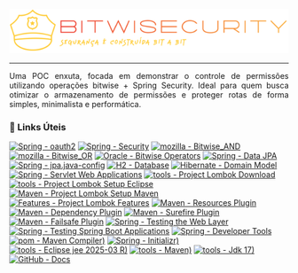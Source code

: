 <div align="justify">
    <div align="center">
        <picture>
            <img alt="BWS - Bitwise Security" src="./docs/bws-banner.png" />
        </picture>
    </div>
    <hr />
    <p>
        Uma POC enxuta, focada em demonstrar o controle de permissões utilizando operações bitwise + Spring Security. Ideal para quem busca otimizar o armazenamento de permissões e proteger rotas de forma simples, minimalista e performática.
    </p>
    <h3>🔗 Links Úteis</h3>
    <div align="left">

   [![Spring - oauth2](https://img.shields.io/badge/OAuth%202.0%20Resource%20Server%20JWT-v6.4.5-FFB6C1)](https://docs.spring.io/spring-security/reference/servlet/oauth2/resource-server/jwt.html)
   [![Spring - Security](https://img.shields.io/badge/Spring%20Security-v6.4.5-FFB6C1)](https://docs.spring.io/spring-security/reference/index.html)
   [![mozilla - Bitwise_AND](https://img.shields.io/badge/Bitwise_AND-Mozilla-FFB6C1)](https://developer.mozilla.org/en-US/docs/Web/JavaScript/Reference/Operators/Bitwise_AND)
   [![mozilla - Bitwise_OR](https://img.shields.io/badge/Bitwise_OR-Mozilla-FF77FF)](https://developer.mozilla.org/en-US/docs/Web/JavaScript/Reference/Operators/Bitwise_OR )
   [![Oracle - Bitwise Operators](https://img.shields.io/badge/Bitwise%20Operators-Oracle-A1E7FF)](https://docs.oracle.com/cd/E19253-01/817-6223/chp-typeopexpr-7/index.html)
   [![Spring - Data JPA](https://img.shields.io/badge/Spring%20Data%20JPA-Spring-E0BBE4)](https://docs.spring.io/spring-data/jpa/reference/jpa.html)
   [![Spring - jpa.java-config](https://img.shields.io/badge/jpa.java-config-FFABAB)](https://docs.spring.io/spring-data/jpa/reference/repositories/create-instances.html#jpa.java-config)
   [![H2 - Database](https://img.shields.io/badge/Database-H2-FFB6C1)](https://www.h2database.com/html/installation.html)
   [![Hibernate - Domain Model](https://img.shields.io/badge/Domain%20Model-Hibernate-FF77FF)](https://docs.jboss.org/hibernate/orm/current/userguide/html_single/Hibernate_User_Guide.html#domain-model) 
   [![Spring - Servlet Web Applications](https://img.shields.io/badge/Web-Spring-75F6C5)](https://docs.spring.io/spring-boot/reference/web/servlet.html)
   [![tools - Project Lombok Download](https://img.shields.io/badge/Project%20Lombok-Download-FFC3A0)](https://projectlombok.org/download)
   [![tools - Project Lombok Setup Eclipse](https://img.shields.io/badge/Project%20Lombok--Setup-Eclipse-B2F2BB)](https://projectlombok.org/setup/eclipse)
   [![Maven - Project Lombok Setup Maven](https://img.shields.io/badge/Project%20Lombok--Setup-Maven-FFF5B7)](https://projectlombok.org/setup/maven)
   [![Features - Project Lombok Features](https://img.shields.io/badge/Project%20Lombok-Features-FFB3E6)](https://projectlombok.org/features/)
   [![Maven - Resources Plugin](https://img.shields.io/badge/Maven%20Resources%20Plugin-V3.3.1-FFABAB)](https://maven.apache.org/plugins/maven-resources-plugin/index.html)
   [![Maven - Dependency Plugin](https://img.shields.io/badge/Dependency%20Plugin-Maven-FFABAB)](https://maven.apache.org/plugins/maven-dependency-plugin/usage.html)
   [![Maven - Surefire Plugin](https://img.shields.io/badge/Surefire%20Plugin-Maven-A6C6F6)](https://maven.apache.org/surefire/maven-surefire-plugin/#maven-surefire-plugin)
   [![Maven - Failsafe Plugin](https://img.shields.io/badge/Failsafe%20Plugin-Maven-A6B6F6)](https://maven.apache.org/surefire/maven-failsafe-plugin/#maven-failsafe-plugin)
   [![Spring - Testing the Web Layer](https://img.shields.io/badge/Testing%20the%20Web%20Layer-Spring-A6B6F6)](https://spring.io/guides/gs/testing-web)
   [![Spring - Testing Spring Boot Applications](https://img.shields.io/badge/Testing%20Spring%20Boot%20Applications-Spring-A6B6F6)](https://docs.spring.io/spring-boot/reference/testing/spring-boot-applications.html)
   [![Spring - Developer Tools](https://img.shields.io/badge/Developer%20Tools-Spring-A1E7FF)](https://docs.spring.io/spring-boot/reference/using/devtools.html)
   [![pom - Maven Compiler)](https://img.shields.io/badge/Maven%20Compiler%20Plugin-V3.9.9-FF77FF)](https://maven.apache.org/plugins/maven-compiler-plugin/)
   [![Spring - Initializr)](https://img.shields.io/badge/Initializr-V3.4.4-A1E7FF)](https://start.spring.io/)
   [![tools - Eclipse jee 2025-03 R)](https://img.shields.io/badge/Eclipsee%20IDE-2025--03e%20R-FFABAB)](https://www.eclipse.org/downloads/download.php?file=/technology/epp/downloads/release/2025-03/R/eclipse-jee-2025-03-R-win32-x86_64.zip)
   [![tools - Maven)](https://img.shields.io/badge/Apache%20Maven-V3.9.9-FFC3A0)](https://dlcdn.apache.org/maven/maven-3/3.9.9/binaries/apache-maven-3.9.9-bin.zip)
   [![tools - Jdk 17)](https://img.shields.io/badge/Java%20SE%20Development%20Kit-V17.0.12-B2F2BB)](https://www.oracle.com/java/technologies/javase/jdk17-archive-downloads.html)
   [![GitHub - Docs](https://img.shields.io/badge/Docs-GitHub-FFABAB)](https://docs.github.com/en)
</div>
</div>
